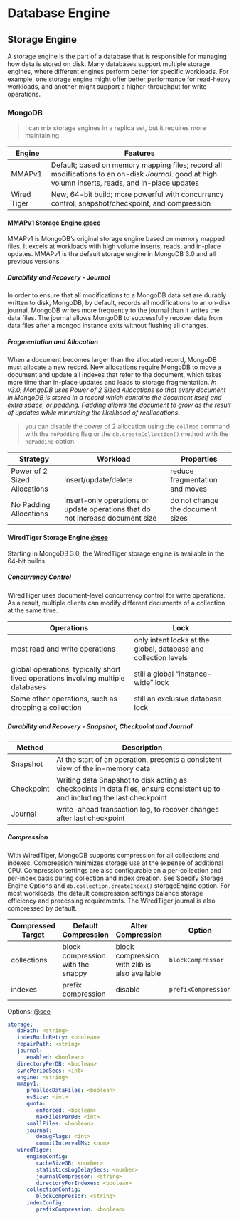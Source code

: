 # Database Engine
## Storage Engine
A storage engine is the part of a database that is responsible for managing how data is stored on disk. Many databases support multiple storage engines, where different engines perform better for specific workloads. For example, one storage engine might offer better performance for read-heavy workloads, and another might support a higher-throughput for write operations.
### MongoDB
> I can mix storage engines in a replica set, but it requires more maintaining.

|Engine|Features|
|---|---|
|MMAPv1|Default; based on memory mapping files; record all modifications to an on-disk *Journal*. good at high volumn inserts, reads, and in-place updates|
|Wired Tiger|New, 64-bit build; more powerful with concurrency control, snapshot/checkpoint, and compression|

#### MMAPv1 Storage Engine [@see](https://docs.mongodb.org/v3.0/core/mmapv1/)
MMAPv1 is MongoDB’s original storage engine based on memory mapped files. It excels at workloads with high volume inserts, reads, and in-place updates. MMAPv1 is the default storage engine in MongoDB 3.0 and all previous versions.

##### Durability and Recovery - Journal
In order to ensure that all modifications to a MongoDB data set are durably written to disk, MongoDB, by default, records all modifications to an on-disk journal. MongoDB writes more frequently to the journal than it writes the data files. The journal allows MongoDB to successfully recover data from data files after a mongod instance exits without flushing all changes.

##### Fragmentation and Allocation
When a document becomes larger than the allocated record, MongoDB must allocate a new record. New allocations require MongoDB to move a document and update all indexes that refer to the document, which takes more time than in-place updates and leads to storage fragmentation. 
*In v3.0, MongoDB uses Power of 2 Sized Allocations so that every document in MongoDB is stored in a record which contains the document itself and extra space, or padding. Padding allows the document to grow as the result of updates while minimizing the likelihood of reallocations.*
> you can disable the power of 2 allocation using the `collMod` command with the `noPadding` flag or the `db.createCollection()` method with the `noPadding` option.

|Strategy|Workload|Properties|
|---|---|---|
|Power of 2 Sized Allocations|insert/update/delete|reduce fragmentation and moves|
|No Padding Allocations|insert-only operations or update operations that do not increase document size|do not change the document sizes|

#### WiredTiger Storage Engine [@see](https://docs.mongodb.org/v3.0/core/wiredtiger/)
Starting in MongoDB 3.0, the WiredTiger storage engine is available in the 64-bit builds.

##### Concurrency Control
WiredTiger uses document-level concurrency control for write operations. As a result, multiple clients can modify different documents of a collection at the same time.

|Operations|Lock|
|---|---|
|most read and write operations|only intent locks at the global, database and collection levels|
|global operations, typically short lived operations involving multiple databases|still a global “instance-wide” lock|
|Some other operations, such as dropping a collection|still an exclusive database lock|

##### Durability and Recovery - Snapshot, Checkpoint and Journal

|Method|Description|
|---|---|
|Snapshot|At the start of an operation, presents a consistent view of the in-memory data|
|Checkpoint|Writing data Snapshot to disk acting as checkpoints in data files, ensure consistent up to and including the last checkpoint|
|Journal|write-ahead transaction log, to recover changes after last checkpoint|

##### Compression
With WiredTiger, MongoDB supports compression for all collections and indexes. Compression minimizes storage use at the expense of additional CPU.
Compression settings are also configurable on a per-collection and per-index basis during collection and index creation. See Specify Storage Engine Options and `db.collection.createIndex()` storageEngine option.
For most workloads, the default compression settings balance storage efficiency and processing requirements.
The WiredTiger journal is also compressed by default.

|Compressed Target|Default Compression|Alter Compression|Option|
|---|---|---|---|
|collections|block compression with the snappy|block compression with zlib is also available|`blockCompressor`|
|indexes|prefix compression|disable|`prefixCompression`|

Options: [@see](https://docs.mongodb.org/v3.0/reference/configuration-options/#storage-options)

```yaml
storage:
   dbPath: <string>
   indexBuildRetry: <boolean>
   repairPath: <string>
   journal:
      enabled: <boolean>
   directoryPerDB: <boolean>
   syncPeriodSecs: <int>
   engine: <string>
   mmapv1:
      preallocDataFiles: <boolean>
      nsSize: <int>
      quota:
         enforced: <boolean>
         maxFilesPerDB: <int>
      smallFiles: <boolean>
      journal:
         debugFlags: <int>
         commitIntervalMs: <num>
   wiredTiger:
      engineConfig:
         cacheSizeGB: <number>
         statisticsLogDelaySecs: <number>
         journalCompressor: <string>
         directoryForIndexes: <boolean>
      collectionConfig:
         blockCompressor: <string>
      indexConfig:
         prefixCompression: <boolean>
```